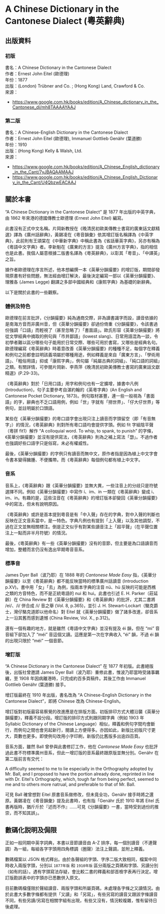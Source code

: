 A Chinese Dictionary in the Cantonese Dialect (粵英辭典)
===================

出版資料
--------

### 初版

書名：A Chinese Dictionary in the Cantonese Dialect<br/>
作者：Ernest John Eitel (歐德理)<br/>
年份：1877 <br/>
出版：(London) Trübner and Co. ; (Hong Kong) Land, Crawford & Co.<br/>
來源：
 * https://www.google.com.hk/books/edition/A_Chinese_dictionary_in_the_Cantonese_di/mh8TAAAAYAAJ

### 第二版

書名：A Chinese-English Dictionary in the Cantonese Dialect<br/>
作者：Ernest John Eitel (歐德理), Immanuel Gottlieb Genähr (葉道勝)<br/>
年份：1910 <br/>
出版：(Hong Kong) Kelly & Walsh, Ltd.<br/>
來源：
 * https://www.google.com.hk/books/edition/A_Chinese_English_dictionary_in_the_Cant/7yJBAQAAMAAJ
 * https://www.google.com.hk/books/edition/A_Chinese_English_Dictionary_in_the_Cant/U4QbzwEACAAJ


關於本書
--------

“A Chinese Dictionary in the Cantonese Dialect” 是 1877 年出版的中英字典，由 1862 年來港的德國傳教士歐德理 (Ernest John Eitel) 編寫。

此書沒有正式中文名稱。片岡新教授在《晚清民初歐美傳教士書寫的廣東話文獻精選》譯為《廣州話辭典》，黃錫凌在《粵音韻彙》依其增訂版名稱譯為《中英字典》，此前則有王頌棠在《中華新字典》中稱此書為《省話華英字典》，另亦有稱為《粵語中文字典》者。李新魁在《廣東的方言》提及《廣州方言字典》，指的相信也是此書。我個人屬意根據二版書名譯為《粵英辭典》，以彰其「粵音」、「中譯英」之旨。

據作者歐德理在序言所述，他本想編撰一本《英華分韻撮要》的增訂版，期間卻發現原書有好些問題，無法經由增訂解決，最後決定編寫一部以《英華分韻撮要》、理雅各 (James Legge) 翻譯之多部中國經典和《康熙字典》為基礎的新辭典。

以下是關於此書的一些觀察。

### 體例及特色

歐德理在前言批評，《分韻撮要》純為通商交際，非為讀書識字而設，讀音依據的是南海方音而非廣州音，但《英華分韻撮要》卻過份倚重《分韻撮要》，令該書過份強調「口語」而輕視了（甚至忽略了）「書面語」。歐氏形容《英華分韻撮要》將從文學經典中摘取的例句與「市井鄙語」(lowest slang)、日常用語混為一談，令初學者難以區分哪些句子能用於日常交際、哪些可用於書寫，又哪些是經典名句。歐德理編寫《粵英辭典》時着意改善《英華分韻撮要》的種種不足，每個字在釋義和例句之前都會註明該義項屬於哪種用途，例如釋義是來自「廣東方言」、「學術用語」、「粗俗用語」抑或「康熙字典」，例句屬「純屬古典的詞組」、「純口語的詞組」之類。有關詳情，可參閱片岡新、李燕萍《晚清民初歐美傳教士書寫的廣東話文獻精選》(P.29-33)。

《粵英辭典》對於「日用口語」用字和例句也有一定擴增，據書中凡例 (Introduction)，句子主要參考自湛約翰的《英粵字典》(An English and Cantonese Pocket Dictionary, 1873)。例句取材甚豐，連一些一般視為「書面語」的字，辭典也不乏口語用例，例如「世」字就有「撈世界」、「仔大仔世界」等例句，並註明屬於口頭語。

某些在《英華分韻撮要》的粵口語字會出現只注上讀音而字頭留空（即「有音無字」）的情況，《粵英辭典》則對所有粵口語均會提供字頭。例如 fít 字組陰平聲（粵拼 fit1）解作 “A colloquial word. To whip, to spank, to punish” 的字條，《英華分韻撮要》並沒有提供寫法，《粵英辭典》則為之補上寫法「𢞵」。不過作者也強調好些口語字只是俗寫，未必有權威性。

最後，《英華分韻撮要》的字例只有讀音而無中文，原作者指是因為植上中文字會令書本變得臃腫、不便攜帶。而《粵英辭典》每個例句都有植上中文字。

### 音系

音系上，《粵英辭典》跟《英華分韻撮要》並無大異，一些注音上的分歧只是符號選擇不同。例如《英華分韻撮要》中寫作 í、ím、ín 一類在《粵英辭典》變成 i、im、in。有趣的是，這些注音在《粵英辭典》的增訂版本卻變回《英華分韻撮要》中的寫法，但未有說明原因。

《粵英辭典》或許是首本提到粵音是有「中入聲」存在的字典，對中入聲的判斷也反映在正文音系當中，是一特色。字典凡例也有提到「上入聲」以及其他調型，不過在正文並無相關標注。倒是正文似乎有對某些讀音注上「超平聲」（在平聲位置注上一點而非半月符號）的情況。

最後，《粵英辭典》有一些《英華分韻撮要》沒有的音節，但主要是為口語讀音而增加，整體而言仍沒有逸出早期粵音音系。

### 標準音

James Dyer Ball（波乃耶）在 1888 年的 *Cantonese Made Easy*  指，《英華分韻撮要》以至《粵英辭典》都不能反映當時的標準廣州話讀音 (Introduction p.XV)。書中用「女」「去」為例，指兩本字典的注音 nü、hü 反映的可能是西樵之類的方音特色，而不是正統粵語的 nui 和 hui。此書也引述 E. H. Parker（莊延齡）在 China Review 對《英華分韻撮要》和《粵英辭典》的批評，尤其二書將 /ei/、/i/ 併合成 /i/ 音之舉 (Vol. 8, p.365)，並引 J. H. Stewart-Lockart（駱克爵士，灣仔駱克道即以他命名）對 Eitel 就《英華分韻撮要》做了諸多改進，卻音系上一沿其舊而感到遺憾 (China Review, Vol. X., p.312)。

還有一個有趣的地方，就是雖然《粵語中文字典》並沒有提及 éi 韻，但在 “mi” 音音組下卻加入了 “méi” 音這個又讀。這應是第一次在字典收入 “éi” 韻，不過 éi 韻的出現只限於 “méi” 一個音節。

### 增訂版

“A Chinese Dictionary in the Cantonese Dialect” 在 1877 年初版。此書絕版後，出版社曾邀請 James Dyer Ball（波乃耶）重修此書，惟波乃耶當時受諸事羈纏，至 1908 年因病離港時，只完成約百多頁稿件。其後工作由 Immanuel Gottlieb Genähr (葉道勝) 接手。

增訂版最終在 1910 年出版，書名改為 “A Chinese-English Dictionary in the Cantonese Dialect”，即將 Chinese 改為 Chinese-English。

增訂版對初版最容易察覺的改進應是在排版方面。初版排印方式大體沿襲《英華分韻撮要》，釋義不設分段。增訂版的排印方式則跟同期字典（例如 1903 年 Syllabic Dictionary of the Chinese Language）相似，釋義和例句字間均會斷行，而例句之間也會另起新行，閱讀上方便得多。亦因如此，新版比初版尺寸更大，頁數也更多。即使例句改用小字印刷，新版仍比舊版多出逾四百頁。

音系方面，雖然 Ball 曾參與此書修訂工作，他在 *Cantonese Made Easy* 也批評過此書不符標準廣州音系，但此一增訂版的音系最終跟原版並無分別。Genähr 在第二版前言有交代：

A difficulty seemed to me to lie especially in the Orthography adopted by Mr. Ball, and I proposed to have the portion already done, reprinted in line with Dr. Eitel's Orthography, which, tough far from being perfect, seemed to me and to others more natrual, and preferable to that of Mr. Ball.

可見 Ball 確曾想對 Eitel 原書音系做修改，但未竟全功，Genähr 接手時將之還原。黃錫凌在《粵音韻彙》提及此書時，也有指「Genähr 氏於 1910 年將 Eitel 氏書再版時，猶斤斤於『述而不作』……可見《分韻撮要》一書，當時受到過份的推崇，而不知其誤」。

數碼化説明及侷限
----------------

正如一般同期中英字詞典，本書以音節讀音由 A-Z 排序，每一個別讀音（不連聲調）為一組，每組各字字頭用四角標調（圈聲）法注上聲調，並附上釋義。

數碼檔案以 JSON 格式釋出。由於各聲組的字頭、字序二版大致相同，檔案中同時收入兩版字頭，分別以 `1877年版` 和 `1910年版` 區分兩版之頁碼和字頭、另讀分別（如有的話）。遇有字頭寫法存疑，會比較二書的釋義和部首檢字表再行決定。增訂版勘誤表中的字頭亦已悉數併入原文。

目前數碼檔僅限於聲組讀音、兩版字頭和所屬頁碼，未處理各字條之又讀情況。由於此書大多數字條都有提供「又讀」和「另寫」，有些另寫的讀音又跟該字條讀音不同，有些另讀/另寫在相關字組有出現，有些又沒有，情況較複雜，惟有留待日後處理。